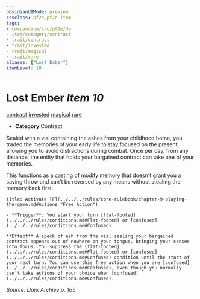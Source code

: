 ```yaml
---
obsidianUIMode: preview
cssclass: pf2e,pf2e-item
tags:
- compendium/src/pf2e/da
- item/category/contract
- trait/contract
- trait/invested
- trait/magical
- trait/rare
aliases: ["Lost Ember"]
itemLevel: 10
---
```

# Lost Ember *Item 10*  
[contract](../../../rules/traits/contract-lol.md)  [invested](../../../rules/traits/invested.md)  [magical](../../../rules/traits/magical.md)  [rare](../../../rules/traits/rare.md)  

- **Category** Contract

Sealed with a vial containing the ashes from your childhood home, you traded the memories of your early life to stay focused on the present, allowing you to avoid distractions during combat. Once per day, from any distance, the entity that holds your bargained contract can take one of your memories.

This functions as a casting of modify memory that doesn't grant you a saving throw and can't be reversed by any means without stealing the memory back first.

```ad-embed-ability
title: Activate [F](../../../rules/core-rulebook/chapter-9-playing-the-game.md#Actions "Free Action")

- **Trigger**: You start your turn [flat-footed](../../../rules/conditions.md#Flat-footed) or [confused](../../../rules/conditions.md#Confused)

**Effect** A speck of ash from the vial sealing your bargained contract appears out of nowhere on your tongue, bringing your senses into focus. You suppress the [flat-footed](../../../rules/conditions.md#Flat-footed) or [confused](../../../rules/conditions.md#Confused) condition until the start of your next turn. You can use this free action when you are [confused](../../../rules/conditions.md#Confused), even though you normally can't take actions of your choice when [confused](../../../rules/conditions.md#Confused).
```

*Source: Dark Archive p. 165*
